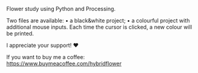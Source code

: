 Flower study using Python and Processing.

Two files are available:
	• a black&white project;
	• a colourful project with additional mouse inputs. Each time the cursor is clicked, a new colour will be printed.

I appreciate your support! ♥

If you want to buy me a coffee:
https://www.buymeacoffee.com/hybridflower
